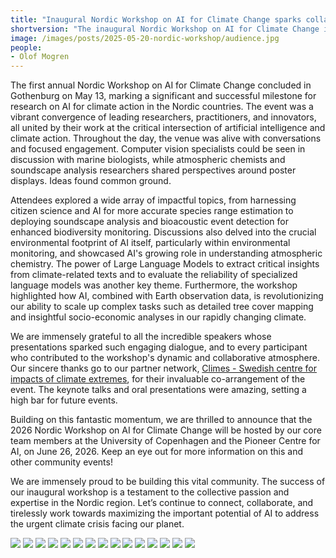 ```yaml
---
title: "Inaugural Nordic Workshop on AI for Climate Change sparks collaboration and looks to the future"
shortversion: "The inaugural Nordic Workshop on AI for Climate Change in Gothenburg successfully united leading researchers, practitioners, and innovators, fostering lively interdisciplinary discussions and idea exchange on topics ranging from biodiversity monitoring to the environmental footprint of AI. Building on this enthusiastic and collaborative atmosphere, the community is now looking forward to future events, with the 2026 workshop already confirmed to be hosted by the University of Copenhagen and the Pioneer Centre for AI. This vital initiative continues to build a strong Nordic network dedicated to maximizing AI's potential in addressing the urgent climate crisis."
image: /images/posts/2025-05-20-nordic-workshop/audience.jpg
people:
- Olof Mogren
---
```

 
The first annual Nordic Workshop on AI for Climate Change concluded in Gothenburg on May 13, marking a significant and successful milestone for research on AI for climate action in the Nordic countries. The event was a vibrant convergence of leading researchers, practitioners, and innovators, all united by their work at the critical intersection of artificial intelligence and climate action. Throughout the day, the venue was alive with conversations and focused engagement. Computer vision specialists could be seen in discussion with marine biologists, while atmospheric chemists and soundscape analysis researchers shared perspectives around poster displays. Ideas found common ground.

Attendees explored a wide array of impactful topics, from harnessing citizen science and AI for more accurate species range estimation to deploying soundscape analysis and bioacoustic event detection for enhanced biodiversity monitoring. Discussions also delved into the crucial environmental footprint of AI itself, particularly within environmental monitoring, and showcased AI's growing role in understanding atmospheric chemistry. The power of Large Language Models to extract critical insights from climate-related texts and to evaluate the reliability of specialized language models was another key theme. Furthermore, the workshop highlighted how AI, combined with Earth observation data, is revolutionizing our ability to scale up complex tasks such as detailed tree cover mapping and insightful socio-economic analyses in our rapidly changing climate.

We are immensely grateful to all the incredible speakers whose presentations sparked such engaging dialogue, and to every participant who contributed to the workshop's dynamic and collaborative atmosphere. Our sincere thanks go to our partner network, [Climes - Swedish centre for impacts of climate extremes](https://climes.se/), for their invaluable co-arrangement of the event. The keynote talks and oral presentations were amazing, setting a high bar for future events.

Building on this fantastic momentum, we are thrilled to announce that the 2026 Nordic Workshop on AI for Climate Change will be hosted by our core team members at the University of Copenhagen and the Pioneer Centre for AI, on June 26, 2026. Keep an eye out for more information on this and other community events!

We are immensely proud to be building this vital community. The success of our inaugural workshop is a testament to the collective passion and expertise in the Nordic region. Let’s continue to connect, collaborate, and tirelessly work towards maximizing the important potential of AI to address the urgent climate crisis facing our planet.

![](/images/posts/2025-05-20-nordic-workshop/oisin.jpg)
![](/images/posts/2025-05-20-nordic-workshop/ed.jpg)
![](/images/posts/2025-05-20-nordic-workshop/hilda.jpg)
![](/images/posts/2025-05-20-nordic-workshop/dan.jpg)
![](/images/posts/2025-05-20-nordic-workshop/olof.jpg)
![](/images/posts/2025-05-20-nordic-workshop/christian.jpg)
![](/images/posts/2025-05-20-nordic-workshop/nico.jpg)
![](/images/posts/2025-05-20-nordic-workshop/stefanos.jpg)
![](/images/posts/2025-05-20-nordic-workshop/alouette.jpg)
![](/images/posts/2025-05-20-nordic-workshop/shorouq.jpg)
![](/images/posts/2025-05-20-nordic-workshop/david.jpg)
![](/images/posts/2025-05-20-nordic-workshop/introduction.jpg)
![](/images/posts/2025-05-20-nordic-workshop/outdoors.jpg)
![](/images/posts/2025-05-20-nordic-workshop/coffee.jpg)
![](/images/posts/2025-05-20-nordic-workshop/christian-outdoors.jpg)


